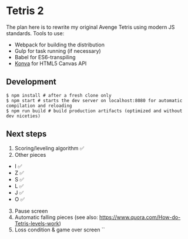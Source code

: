 # Tetris 2

The plan here is to rewrite my original Avenge Tetris using modern JS standards. Tools to use:

* Webpack for building the distribution
* Gulp for task running (if necessary)
* Babel for ES6-transpiling
* [Konva](https://konvajs.org/docs/) for HTML5 Canvas API

## Development

```
$ npm install # after a fresh clone only
$ npm start # starts the dev server on localhost:8080 for automatic compilation and reloading
$ npm run build # build production artifacts (optimized and without dev niceties)
```

## Next steps

1. Scoring/leveling algorithm ✅
2. Other pieces
  * I ✅
  * Z ✅
  * S ✅
  * L ✅
  * J ✅
  * O ✅
3. Pause screen
4. Automatic falling pieces (see also: https://www.quora.com/How-do-Tetris-levels-work)
5. Loss condition & game over screen
``